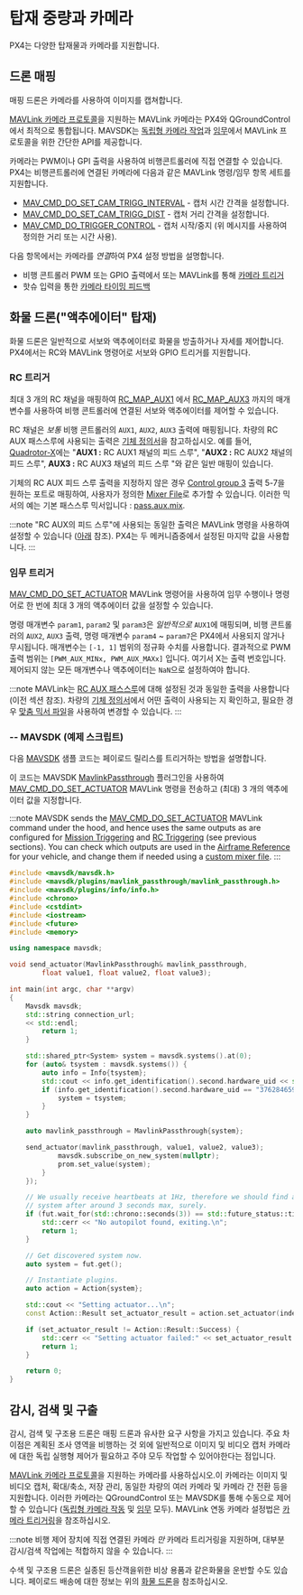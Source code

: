 # 탑재 중량과 카메라

PX4는 다양한 탑재물과 카메라를 지원합니다.

## 드론 매핑

매핑 드론은 카메라를 사용하여  이미지를 캡쳐합니다.

[MAVLink 카메라 프로토콜](https://mavlink.io/en/services/camera.html)을 지원하는 MAVLink 카메라는 PX4와 QGroundControl에서 최적으로 통합됩니다. MAVSDK는 [독립형 카메라 작업](https://mavsdk.mavlink.io/main/en/cpp/api_reference/classmavsdk_1_1_camera.html)과 [임무](https://mavsdk.mavlink.io/main/en/cpp/api_reference/structmavsdk_1_1_mission_1_1_mission_item.html#structmavsdk_1_1_mission_1_1_mission_item_1a0299fbbe7c7b03bc43eb116f96b48df4)에서 MAVLink 프로토콜을 위한 간단한 API를 제공합니다.

카메라는 PWM이나 GPI 출력을 사용하여 비행콘트롤러에 직접 연결할 수 있습니다. PX4는 비행콘트롤러에 연결된 카메라에 다음과 같은 MAVLink 명령/임무 항목 세트를 지원합니다.
* [MAV_CMD_DO_SET_CAM_TRIGG_INTERVAL](https://mavlink.io/en/messages/common.html#MAV_CMD_DO_SET_CAM_TRIGG_INTERVAL) - 캡처 시간 간격을 설정합니다.
* [MAV_CMD_DO_SET_CAM_TRIGG_DIST](https://mavlink.io/en/messages/common.html#MAV_CMD_DO_SET_CAM_TRIGG_DIST) - 캡처 거리 간격을 설정합니다.
* [MAV_CMD_DO_TRIGGER_CONTROL](https://mavlink.io/en/messages/common.html#MAV_CMD_DO_TRIGGER_CONTROL) - 캡처 시작/중지 (위 메시지를 사용하여 정의한 거리 또는 시간 사용).

다음 항목에서는 카메라를 *연결*하여 PX4 설정 방법을 설명합니다.
* 비행 콘트롤러 PWM 또는 GPIO 출력에서 또는 MAVLink를 통해 [카메라 트리거](../peripherals/camera.md)
* 핫슈 입력을 통한 [카메라 타이밍 피드백](../peripherals/camera.md#camera-capture)


## 화물 드론("액추에이터" 탑재)

화물 드론은 일반적으로 서보와 액추에이터로 화물을  방출하거나 자세를 제어합니다. PX4에서는 RC와 MAVLink 명령어로 서보와 GPIO 트리거를 지원합니다.

### RC 트리거

최대 3 개의 RC 채널을 매핑하여 [RC_MAP_AUX1](../advanced_config/parameter_reference.md#RC_MAP_AUX1) 에서 [RC_MAP_AUX3](../advanced_config/parameter_reference.md#RC_MAP_AUX3) 까지의 매개변수를 사용하여 비행 콘트롤러에 연결된 서보와 액추에이터를 제어할 수 있습니다.

RC 채널은 *보통* 비행 콘트롤러의 `AUX1`, `AUX2`, `AUX3` 출력에 매핑됩니다. 차량의 RC AUX 패스스루에 사용되는 출력은 [기체 정의서](../airframes/airframe_reference.md)을 참고하십시오. 예를 들어, [Quadrotor-X](../airframes/airframe_reference.md#quadrotor-x)에는 "**AUX1 :** RC AUX1 채널의 피드 스루", "**AUX2 :** RC AUX2 채널의 피드 스루", **AUX3 :** RC AUX3 채널의 피드 스루 "와 같은 일반 매핑이 있습니다.

기체의 RC AUX 피드 스루 출력을 지정하지 않은 경우 [Control group 3](../concept/mixing.md#control-group-3-manual-passthrough) 출력 5-7을 원하는 포트로 매핑하여, 사용자가 정의한 [Mixer File](../concept/mixing.md)로 추가할 수 있습니다. 이러한 믹서의 예는 기본 패스스루 믹서입니다 : [pass.aux.mix](https://github.com/PX4/PX4-Autopilot/blob/master/ROMFS/px4fmu_common/mixers/pass.aux.mix).

:::note
"RC AUX의 피드 스루"에 사용되는 동일한 출력은 MAVLink 명령을 사용하여 설정할 수 있습니다 ([아래](#mission-triggering) 참조). PX4는 두 메커니즘중에서 설정된 마지막 값을 사용합니다.
:::


### 임무 트리거

[MAV_CMD_DO_SET_ACTUATOR](https://mavlink.io/en/messages/common.html#MAV_CMD_DO_SET_ACTUATOR) MAVLink 명령어을 사용하여 임무 수행이나 명령어로 한 번에 최대 3 개의 액추에이터 값을 설정할 수 있습니다.

명령 매개변수 `param1`, `param2` 및 `param3`은 _일반적으로_ `AUX1`에 매핑되며, 비행 콘트롤러의 `AUX2`, `AUX3` 출력, 명령 매개변수 `param4` ~ `param7`은 PX4에서 사용되지 않거나 무시됩니다. 매개변수는 `[-1, 1]` 범위의 정규화 수치를 사용합니다. 결과적으로 PWM 출력 범위는 `[PWM_AUX_MINx, PWM_AUX_MAXx]` 입니다. 여기서 X는 출력 번호입니다. 제어되지 않는 모든 매개변수나 액추에이터는 `NaN`으로 설정하여야 합니다.

:::note MAVLink는 [RC AUX 패스스루](#rc-triggering)에 대해 설정된 것과 동일한 출력을 사용합니다(이전 섹션 참조). 차량의 [기체 정의서](../airframes/airframe_reference.md)에서 어떤 출력이 사용되는 지 확인하고, 필요한 경우 [맞춤 믹서 파일](../concept/mixing.md)을 사용하여 변경할 수 있습니다.
:::


### -- MAVSDK (예제 스크립트)

다음 [MAVSDK](https://mavsdk.mavlink.io/develop/en/) 샘플 코드는 페이로드 릴리스를 트리거하는 방법을 설명합니다.

이 코드는 MAVSDK [MavlinkPassthrough](https://mavsdk.mavlink.io/develop/en/api_reference/classmavsdk_1_1_mavlink_passthrough.html) 플러그인을 사용하여 [MAV_CMD_DO_SET_ACTUATOR](https://mavlink.io/en/messages/common.html#MAV_CMD_DO_SET_ACTUATOR) MAVLink 명령을 전송하고 (최대) 3 개의 액추에이터 값을 지정합니다.

:::note MAVSDK
sends the [MAV_CMD_DO_SET_ACTUATOR](https://mavlink.io/en/messages/common.html#MAV_CMD_DO_SET_ACTUATOR) MAVLink command under the hood, and hence uses the same outputs as are configured for [Mission Triggering](#mission-triggering) and [RC Triggering](#rc-triggering) (see previous sections). You can check which outputs are used in the [Airframe Reference](../airframes/airframe_reference.md) for your vehicle, and change them if needed using a [custom mixer file](../concept/mixing.md).
:::

```cpp
#include <mavsdk/mavsdk.h>
#include <mavsdk/plugins/mavlink_passthrough/mavlink_passthrough.h>
#include <mavsdk/plugins/info/info.h>
#include <chrono>
#include <cstdint>
#include <iostream>
#include <future>
#include <memory>

using namespace mavsdk;

void send_actuator(MavlinkPassthrough& mavlink_passthrough,
        float value1, float value2, float value3);

int main(int argc, char **argv)
{
    Mavsdk mavsdk;
    std::string connection_url;
    << std::endl;
        return 1;
    }

    std::shared_ptr<System> system = mavsdk.systems().at(0);
    for (auto& tsystem : mavsdk.systems()) {
        auto info = Info{tsystem};
        std::cout << info.get_identification().second.hardware_uid << std::endl;
        if (info.get_identification().second.hardware_uid == "3762846593019032885") {
            system = tsystem;
        }
    }

    auto mavlink_passthrough = MavlinkPassthrough{system};

    send_actuator(mavlink_passthrough, value1, value2, value3);
            mavsdk.subscribe_on_new_system(nullptr);
            prom.set_value(system);
        }
    });

    // We usually receive heartbeats at 1Hz, therefore we should find a
    // system after around 3 seconds max, surely.
    if (fut.wait_for(std::chrono::seconds(3)) == std::future_status::timeout) {
        std::cerr << "No autopilot found, exiting.\n";
        return 1;
    }

    // Get discovered system now.
    auto system = fut.get();

    // Instantiate plugins.
    auto action = Action{system};

    std::cout << "Setting actuator...\n";
    const Action::Result set_actuator_result = action.set_actuator(index, value);

    if (set_actuator_result != Action::Result::Success) {
        std::cerr << "Setting actuator failed:" << set_actuator_result << '\n';
        return 1;
    }

    return 0;
}
```

## 감시, 검색 및 구출

감시, 검색 및 구조용 드론은 매핑 드론과 유사한 요구 사항을 가지고 있습니다. 주요 차이점은 계획된 조사 영역을 비행하는 것 외에 일반적으로 이미지 및 비디오 캡처 카메라에 대한 독립 실행형 제어가 필요하고 주야 모두 작업할 수 있어야한다는 점입니다.

[MAVLink 카메라 프로토콜](https://mavlink.io/en/services/camera.html)을 지원하는 카메라를 사용하십시오.이 카메라는 이미지 및 비디오 캡처, 확대/축소, 저장 관리, 동일한 차량의 여러 카메라 및 카메라 간 전환 등을 지원합니다. 이러한 카메라는 QGroundControl 또는 MAVSDK를 통해 수동으로 제어할 수 있습니다 ([독립형 카메라 작동](https://mavsdk.mavlink.io/main/en/cpp/api_reference/classmavsdk_1_1_camera.html) 및 [임무](https://mavsdk.mavlink.io/main/en/cpp/api_reference/structmavsdk_1_1_mission_1_1_mission_item.html#structmavsdk_1_1_mission_1_1_mission_item_1a0299fbbe7c7b03bc43eb116f96b48df4) 모두). MAVLink 연동 카메라 설정법은 [카메라 트리거링](../peripherals/camera.md)을 참조하십시오.

:::note
비행 제어 장치에 직접 연결된 카메라 _만_ 카메라 트리거링을 지원하며, 대부분 감시/검색 작업에는 적합하지 않을 수 있습니다.
:::

수색 및 구조용 드론은 실종된 등산객을위한 비상 용품과 같은화물을 운반할 수도 있습니다. 페이로드 배송에 대한 정보는 위의 [화물 드론](#cargo-drones-actuator-payloads)을 참조하십시오.
